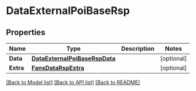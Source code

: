 # DataExternalPoiBaseRsp

## Properties

Name | Type | Description | Notes
------------ | ------------- | ------------- | -------------
**Data** | [**DataExternalPoiBaseRspData**](DataExternalPoiBaseRsp_data.md) |  | [optional] 
**Extra** | [**FansDataRspExtra**](FansDataRsp_extra.md) |  | [optional] 

[[Back to Model list]](../README.md#documentation-for-models) [[Back to API list]](../README.md#documentation-for-api-endpoints) [[Back to README]](../README.md)


